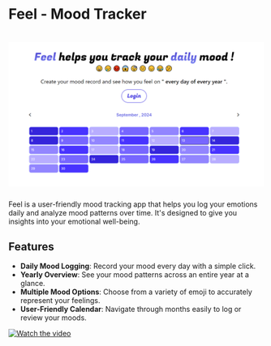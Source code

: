 

# Feel - Mood Tracker

# ![Feel - Mood Tracker](assets/first.PNG)

Feel is a user-friendly mood tracking app that helps you log your emotions daily and analyze mood patterns over time. It's designed to give you insights into your emotional well-being.

## Features

- **Daily Mood Logging**: Record your mood every day with a simple click.
- **Yearly Overview**: See your mood patterns across an entire year at a glance.
- **Multiple Mood Options**: Choose from a variety of emoji to accurately represent your feelings.
- **User-Friendly Calendar**: Navigate through months easily to log or review your moods.

[![Watch the video](https://img.youtube.com/vi/your-video-id/maxresdefault.jpg)](assets/video.mp4)
